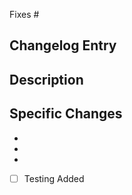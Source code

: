 Fixes #<!-- If this addresses a specific issue, please provide the issue number here -->

## Changelog Entry
<!-- Please paste your new entry from CHANGELOG.MD here -->

## Description
<!-- Please discuss the changes you have worked on. What do the changes do; why is this PR needed? -->

## Specific Changes
<!-- Please list the changes in a concise manner. -->

  -
  -
  -

- [ ] Testing Added
<!-- If you are adding a new feature to a library, you must include tests for your new code. -->
